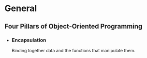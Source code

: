<h1>General</h1>
<h2>Four Pillars of Object-Oriented Programming</h2>
    <ul>
        <li>
            <h3>Encapsulation</h3>
            <p>Binding together data and the functions that manipulate them.</p>
        </li>
    </ul>